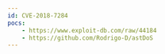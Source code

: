 ```yaml
---
id: CVE-2018-7284
pocs: 
    - https://www.exploit-db.com/raw/44184
    - https://github.com/Rodrigo-D/astDoS
---
```

